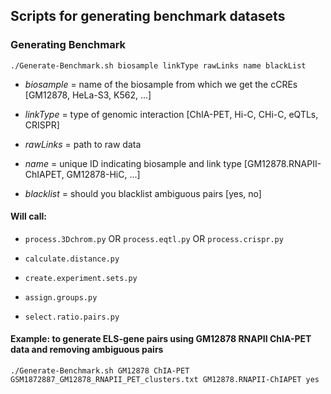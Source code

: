 ## Scripts for generating benchmark datasets

### Generating Benchmark

```
./Generate-Benchmark.sh biosample linkType rawLinks name blackList
```

* *biosample* = name of the biosample from which we get the cCREs [GM12878, HeLa-S3, K562, ...]

* *linkType* = type of genomic interaction [ChIA-PET, Hi-C, CHi-C, eQTLs, CRISPR]

* *rawLinks* = path to raw data

* *name* = unique ID indicating biosample and link type [GM12878.RNAPII-ChIAPET, GM12878-HiC, ...]

* *blacklist* = should you blacklist ambiguous pairs [yes, no]

#### Will call:

* `process.3Dchrom.py` OR `process.eqtl.py` OR `process.crispr.py`

* `calculate.distance.py`

* `create.experiment.sets.py`

* `assign.groups.py`

* `select.ratio.pairs.py`

#### Example: to generate ELS-gene pairs using GM12878 RNAPII ChIA-PET data and removing ambiguous pairs
```
./Generate-Benchmark.sh GM12878 ChIA-PET GSM1872887_GM12878_RNAPII_PET_clusters.txt GM12878.RNAPII-ChIAPET yes
```
